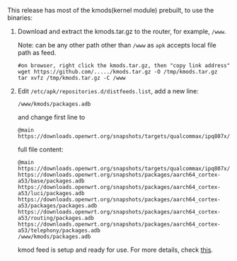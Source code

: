 This release has most of the kmods(kernel module) prebuilt, to use the binaries:

1. Download and extract the kmods.tar.gz to the router, for example, `/www`.  

   Note: can be any other path other than `/www` as `apk` accepts local file path as feed.

   ```
   #on browser, right click the kmods.tar.gz, then "copy link address"
   wget https://github.com/...../kmods.tar.gz -O /tmp/kmods.tar.gz
   tar xvfz /tmp/kmods.tar.gz -C /www
   ```

2. Edit `/etc/apk/repositories.d/distfeeds.list`, add a new line:
   ```
   /www/kmods/packages.adb
   ```

   and change first line to 

   ```
   @main https://downloads.openwrt.org/snapshots/targets/qualcommax/ipq807x/packages/packages.adb
   ```

   full file content:
   ```
   @main https://downloads.openwrt.org/snapshots/targets/qualcommax/ipq807x/packages/packages.adb
   https://downloads.openwrt.org/snapshots/packages/aarch64_cortex-a53/base/packages.adb
   https://downloads.openwrt.org/snapshots/packages/aarch64_cortex-a53/luci/packages.adb
   https://downloads.openwrt.org/snapshots/packages/aarch64_cortex-a53/packages/packages.adb   
   https://downloads.openwrt.org/snapshots/packages/aarch64_cortex-a53/routing/packages.adb
   https://downloads.openwrt.org/snapshots/packages/aarch64_cortex-a53/telephony/packages.adb
   /www/kmods/packages.adb
   ```
   kmod feed is setup and ready for use. For more details, check [this](foss-kmod-apk.md).
